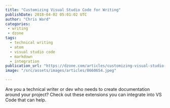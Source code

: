 ```yaml
---
title: "Customizing Visual Studio Code for Writing"
publishDate: 2018-04-02 05:01:02 UTC
author: "Chris Ward"
categories:
 - writing
 - dzone
tags:
  - technical writing
  - atom
  - visual studio code
  - markdown
  - integration
publication_url: "https://dzone.com/articles/customizing-visual-studio-code-for-writing"
image: "/src/assets/images/articles/8660654.jpeg"

---
```

Are you a technical writer or dev who needs to create documentation around your project? Check out these extensions you can integrate into VS Code that can help.

